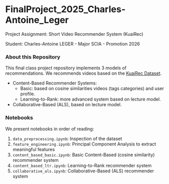 # FinalProject_2025_Charles-Antoine_Leger

Project Assignment: Short Video Recommender System (KuaiRec)

Student: Charles-Antoine LEGER - Major SCIA - Promotion 2026

### About this Repository

This final class project repository implements 3 models of recommendations.
We recommends videos based on the [KuaiRec Dataset](https://doi.org/10.1145/3511808.3557220).

- Content-Based Recommender Systems:
  - Basic: based on cosine similarities videos (tags categories) and user profile.
  - Learning-to-Rank: more advanced system based on lecture model.
- Collaborative-Based (ALS), based on lecture model.

### Notebooks

We present notebooks in order of reading:

1. `data_preprocessing.ipynb`: Inspection of the dataset
2. `feature_engineering.ipynb`: Principal Component Analysis to extract meaningful features
3. `content_based_basic.ipynb`: Basic Content-Based (cosine similarity) recommender system
4. `content_based_ltr.ipynb`: Learning-to-Rank recommender system
5. `collaborative_als.ipynb`: Collaborative-Based (ALS) recommender system
